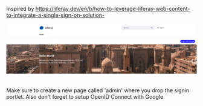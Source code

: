 Inspired by https://liferay.dev/en/b/how-to-leverage-liferay-web-content-to-integrate-a-single-sign-on-solution-

![screen shot](screenshot.png "Screenshot")


Make sure to create a new page called 'admin' where you drop the signin portlet.
Also don't forget to setup OpenID Connect with Google.
